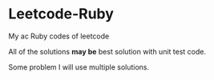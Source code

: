 # Leetcode-Ruby

My ac Ruby codes of leetcode

All of the solutions **may be** best solution with unit test code.

Some problem I will use multiple solutions.
